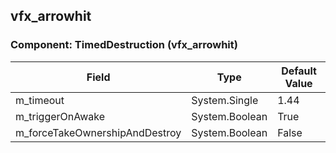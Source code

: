 ## vfx_arrowhit

### Component: TimedDestruction (vfx_arrowhit)

|Field|Type|Default Value|
|---|---|---|
|m_timeout|System.Single|1.44|
|m_triggerOnAwake|System.Boolean|True|
|m_forceTakeOwnershipAndDestroy|System.Boolean|False|

